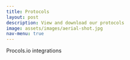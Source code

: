 ```yaml
---
title: Protocols
layout: post
description: View and download our protocols
image: assets/images/aerial-shot.jpg
nav-menu: true
---
```


Procols.io integrations


<div id="test-widget"></div>


<script type="text/javascript" src="https://www.protocols.io/js/widgets/js/protocolsiojs.min.js"></script>
<script>
		let widget = _protocolsio.init({
			doi: 'dx.doi.org/10.17504/protocols.io.7w5hpg6',
			type: 'list',
			mode: 'view',
			selector: 'test-widget',
			access_token: '0beb1651aad1005a9369790220c29d2352ed2a47f34be1b8cc463c2ccd5a41da',
		})
		let data = widget.get()
		console.log(data)
</script>